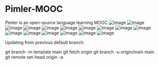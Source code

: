 # Pimler-MOOC
Pimler is an open-source language learning MOOC
![image](https://github.com/NSP-Community/Pimler-MOOC/assets/24304449/481d3de0-a61c-48f1-9c0c-ee18add402ca)
![image](https://github.com/NSP-Community/Pimler-MOOC/assets/24304449/483a2ae9-6c8a-4f06-9d15-02f2cc54a579)
![image](https://github.com/NSP-Community/Pimler-MOOC/assets/24304449/46456400-213c-42d2-87bd-0604b10cd090)
![image](https://github.com/NSP-Community/Pimler-MOOC/assets/24304449/7b76b217-eda2-4e09-8cc6-76e487038964)
![image](https://github.com/NSP-Community/Pimler-MOOC/assets/24304449/7b417dd8-d6b9-47c3-a998-1141b5340ad1)
![image](https://github.com/NSP-Community/Pimler-MOOC/assets/24304449/058be17c-4817-432f-b36b-22ef7f68e285)
![image](https://github.com/NSP-Community/Pimler-MOOC/assets/24304449/b952b993-2477-4430-bf6f-244cf482d06e)
![image](https://github.com/NSP-Community/Pimler-MOOC/assets/24304449/44f4d189-899b-46ce-8bed-0a50503b1aa7)
![image](https://github.com/NSP-Community/Pimler-MOOC/assets/24304449/98d059ac-69e4-4d05-a3b3-89b7d6191817)
![image](https://github.com/NSP-Community/Pimler-MOOC/assets/24304449/07f5ada9-5671-4974-b72b-f67e899eb86e)
![image](https://github.com/NSP-Community/Pimler-MOOC/assets/24304449/b6742f60-8ce0-40f7-8471-fe31719b611c)
![image](https://github.com/NSP-Community/Pimler-MOOC/assets/24304449/44580fbc-0bea-4135-bb71-431295e30ac7)
![image](https://github.com/NSP-Community/Pimler-MOOC/assets/24304449/84ab4d90-d214-4a8a-8dcc-dfd32925cdf6)
![image](https://github.com/NSP-Community/Pimler-MOOC/assets/24304449/41848350-018c-4874-bd1f-008948be8441)
![image](https://github.com/NSP-Community/Pimler-MOOC/assets/24304449/83848fa1-d71e-4538-82be-cb2c4c5a4545)
![image](https://github.com/NSP-Community/Pimler-MOOC/assets/24304449/32243542-dd1f-4928-96ff-0c79bcc37b61)

Updating from previous default branch:

git branch -m template main
git fetch origin
git branch -u origin/main main
git remote set-head origin -a

